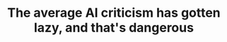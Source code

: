 ---
layout: bookmark
title: The average AI criticism has gotten lazy, and that's dangerous
tags:
  - Bookmarks
  - AI
created: '2023-12-18T20:45:25.144Z'
link: >-
  https://redeem-tomorrow.com/the-average-ai-criticism-has-gotten-lazy-and-thats-dangerous
id: 697624755
excerpt: Redeem Tomorrow by Danilo Campos
image: >-
  https://redeem-tomorrow.com/api/og/the-average-ai-criticism-has-gotten-lazy-and-thats-dangerous/standard.png
---